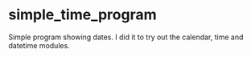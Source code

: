 # simple_time_program
Simple program showing dates. I did it to try out the calendar, time and datetime modules.
